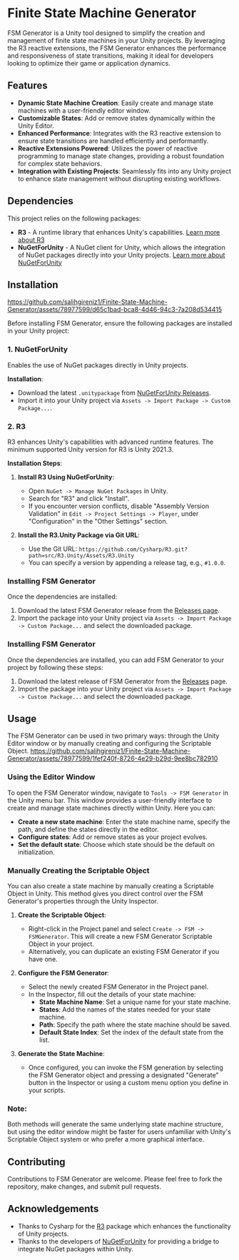 # Finite State Machine Generator

FSM Generator is a Unity tool designed to simplify the creation and management of finite state machines in your Unity projects. By leveraging the R3 reactive extensions, the FSM Generator enhances the performance and responsiveness of state transitions, making it ideal for developers looking to optimize their game or application dynamics.

## Features

- **Dynamic State Machine Creation**: Easily create and manage state machines with a user-friendly editor window.
- **Customizable States**: Add or remove states dynamically within the Unity Editor.
- **Enhanced Performance**: Integrates with the R3 reactive extension to ensure state transitions are handled efficiently and performantly.
- **Reactive Extensions Powered**: Utilizes the power of reactive programming to manage state changes, providing a robust foundation for complex state behaviors.
- **Integration with Existing Projects**: Seamlessly fits into any Unity project to enhance state management without disrupting existing workflows.

## Dependencies

This project relies on the following packages:
- **R3** - A runtime library that enhances Unity's capabilities. [Learn more about R3](https://github.com/Cysharp/R3)
- **NuGetForUnity** - A NuGet client for Unity, which allows the integration of NuGet packages directly into your Unity projects. [Learn more about NuGetForUnity](https://github.com/GlitchEnzo/NuGetForUnity)

## Installation
https://github.com/salihgireniz1/Finite-State-Machine-Generator/assets/78977599/d65c1bad-bca8-4d46-94c3-7a208d534415

Before installing FSM Generator, ensure the following packages are installed in your Unity project:

### 1. NuGetForUnity
Enables the use of NuGet packages directly in Unity projects.

**Installation**:
- Download the latest `.unitypackage` from [NuGetForUnity Releases](https://github.com/GlitchEnzo/NuGetForUnity/releases).
- Import it into your Unity project via `Assets -> Import Package -> Custom Package...`.

### 2. R3
R3 enhances Unity's capabilities with advanced runtime features. The minimum supported Unity version for R3 is Unity 2021.3.

**Installation Steps**:
1. **Install R3 Using NuGetForUnity**:
   - Open `NuGet -> Manage NuGet Packages` in Unity.
   - Search for "R3" and click "Install".
   - If you encounter version conflicts, disable "Assembly Version Validation" in `Edit -> Project Settings -> Player`, under "Configuration" in the "Other Settings" section.

2. **Install the R3.Unity Package via Git URL**:
   - Use the Git URL: `https://github.com/Cysharp/R3.git?path=src/R3.Unity/Assets/R3.Unity`
   - You can specify a version by appending a release tag, e.g., `#1.0.0`.

### Installing FSM Generator

Once the dependencies are installed:
1. Download the latest FSM Generator release from the [Releases page](https://github.com/salihgireniz1/Finite-State-Machine-Generator/releases).
2. Import the package into your Unity project via `Assets -> Import Package -> Custom Package...` and select the downloaded package.

### Installing FSM Generator

Once the dependencies are installed, you can add FSM Generator to your project by following these steps:
1. Download the latest release of FSM Generator from the [Releases](https://github.com/salihgireniz1/fsm-generator/releases) page.
2. Import the package into your Unity project via `Assets -> Import Package -> Custom Package...` and select the downloaded package.

## Usage

The FSM Generator can be used in two primary ways: through the Unity Editor window or by manually creating and configuring the Scriptable Object.
https://github.com/salihgireniz1/Finite-State-Machine-Generator/assets/78977599/1fef240f-8726-4e29-b29d-9ee8bc782910

### Using the Editor Window

To open the FSM Generator window, navigate to `Tools -> FSM Generator` in the Unity menu bar. This window provides a user-friendly interface to create and manage state machines directly within Unity. Here you can:

- **Create a new state machine**: Enter the state machine name, specify the path, and define the states directly in the editor.
- **Configure states**: Add or remove states as your project evolves.
- **Set the default state**: Choose which state should be the default on initialization.

### Manually Creating the Scriptable Object

You can also create a state machine by manually creating a Scriptable Object in Unity. This method gives you direct control over the FSM Generator's properties through the Unity Inspector.

1. **Create the Scriptable Object**:
   - Right-click in the Project panel and select `Create -> FSM -> FSMGenerator`. This will create a new FSM Generator Scriptable Object in your project.
   - Alternatively, you can duplicate an existing FSM Generator if you have one.

2. **Configure the FSM Generator**:
   - Select the newly created FSM Generator in the Project panel.
   - In the Inspector, fill out the details of your state machine:
     - **State Machine Name**: Set a unique name for your state machine.
     - **States**: Add the names of the states needed for your state machine.
     - **Path**: Specify the path where the state machine should be saved.
     - **Default State Index**: Set the index of the default state from the list.

3. **Generate the State Machine**:
   - Once configured, you can invoke the FSM generation by selecting the FSM Generator object and pressing a designated "Generate" button in the Inspector or using a custom menu option you define in your scripts.

### Note:
Both methods will generate the same underlying state machine structure, but using the editor window might be faster for users unfamiliar with Unity's Scriptable Object system or who prefer a more graphical interface.

## Contributing

Contributions to FSM Generator are welcome. Please feel free to fork the repository, make changes, and submit pull requests.

## Acknowledgements

- Thanks to Cysharp for the [R3](https://github.com/Cysharp/R3) package which enhances the functionality of Unity projects.
- Thanks to the developers of [NuGetForUnity](https://github.com/GlitchEnzo/NuGetForUnity) for providing a bridge to integrate NuGet packages within Unity.
